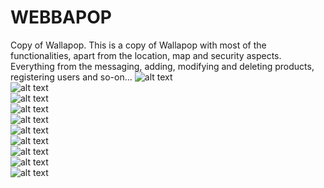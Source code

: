 # WEBBAPOP
Copy of Wallapop.
This is a copy of Wallapop with most of the functionalities, apart from the location, map and security aspects. Everything from the messaging, adding, modifying and deleting products, registering users and so-on...
![alt text](https://github.com/daninfocus/WEBBAPOP/tree/master/WebbapopScreenshots/landing_page.png?raw=true) <br>
![alt text](https://github.com/daninfocus/WEBBAPOP/tree/master/WebbapopScreenshots/login.png?raw=true) <br>
![alt text](https://github.com/daninfocus/WEBBAPOP/tree/master/WebbapopScreenshots/home.png?raw=true) <br>
![alt text](https://github.com/daninfocus/WEBBAPOP/tree/master/WebbapopScreenshots/new_product_page.png?raw=true) <br>
![alt text](https://github.com/daninfocus/WEBBAPOP/tree/master/WebbapopScreenshots/review_page.png?raw=true) <br>
![alt text](https://github.com/daninfocus/WEBBAPOP/tree/master/WebbapopScreenshots/user_page.png?raw=true) <br>
![alt text](https://github.com/daninfocus/WEBBAPOP/tree/master/WebbapopScreenshots/messages_page.png?raw=true) <br>
![alt text](https://github.com/daninfocus/WEBBAPOP/tree/master/WebbapopScreenshots/new_message.png?raw=true) <br>
![alt text](https://github.com/daninfocus/WEBBAPOP/tree/master/WebbapopScreenshots/read_message.png?raw=true) <br>
![alt text](https://github.com/daninfocus/WEBBAPOP/tree/master/WebbapopScreenshots/review_page.png?raw=true) <br>
